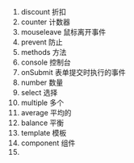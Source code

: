 1. discount   折扣
2. counter   计数器
3. mouseleave 鼠标离开事件
4. prevent 防止
5. methods 方法
6. console  控制台
7. onSubmit 表单提交时执行的事件
8. number 数量
9. select 选择
10. multiple 多个
11. average 平均的
12. balance 平衡
13. template 模板
14. component 组件
15. 
 